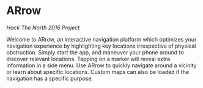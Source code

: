 # ARrow
<i> Hack The North 2016 Project</i>

Welcome to ARrow, an interactive navigation platform which optimizes your navigation experience by highlighting key locations irrespective of physical obstruction. Simply start the app, and maneuver your phone around to discover relevant locations. Tapping on a marker will reveal extra information in a side menu. Use ARrow to quickly navigate around a vicinity or learn about specific locations. Custom maps can also be loaded if the navigation has a specific purpose.
